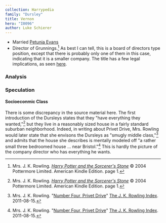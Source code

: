 ```yaml
---
collection: Harrypedia
family: "Dursley"
title: Vernon
hero: "I0096"
author: Luke Schierer
---
```




* Married [Petunia Evans][PD]
* Director of Grunnings.[^220927-1] As best I can tell, this is a board of
  directors type position, except that there is probably only one of them in
  this case, indicating that it is a smaller company.  The title has a few
  legal implications, as seen [here][ukglc].

[ukglc]: https://www.gov.uk/running-a-limited-company

[PD]: <../../evans/petunia>

[^220927-1]: Mrs. J. K. Rowling. 
    _[Harry Potter and the Sorcerer's Stone](https://www.librarything.com/work/5403381/book/225886281)_
    © 2004 Pottermore Limited. American Kindle Edition. page 1. 

### Analysis

### Speculation

#### Socioeconmic Class

There is some discrepancy in the source material here.  The first introduction
of the Dursleys states that they "have everything they wanted,"[^220927-2] but
they live in a reasonably sized house in a fairly standard suburban
neighborhood.  Indeed, in writing about Privet Drive, Mrs. Rowling would later
state that she envisons the Dursleys as "smugly middle class,"[^220927-3] and
admits that the house she describes is mentally modeled off "a rather small
three bedroomed house … near Bristol."[^220927-4]  This is hardly the picture
of the company director who has everything he wants. 

[^220927-2]: Mrs. J. K. Rowling. 
    _[Harry Potter and the Sorcerer's Stone](https://www.librarything.com/work/5403381/book/225886281)_
    © 2004 Pottermore Limited. American Kindle Edition. page 1. 

[^220927-3]: Mrs. J. K. Rowling. 
    "[Number Four, Privet Drive](https://www.rowlingindex.org/work/pdpm/)"
    [The J. K. Rowling Index](https://www.rowlingindex.org). 2011-08-15. 

[^220927-4]: Mrs. J. K. Rowling. 
    "[Number Four, Privet Drive](https://www.rowlingindex.org/work/pdpm/)"
    [The J. K. Rowling Index](https://www.rowlingindex.org). 2011-08-15. 

